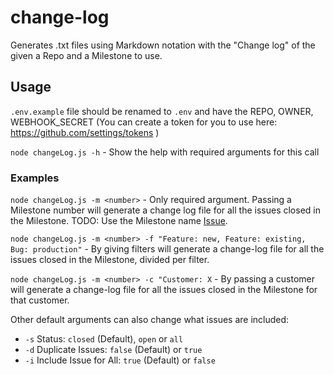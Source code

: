 # change-log
Generates .txt files using Markdown notation with the "Change log" of the given a Repo and a Milestone to use.

## Usage
`.env.example` file should be renamed to `.env` and have the REPO, OWNER, WEBHOOK_SECRET (You can create a token for you to use here: https://github.com/settings/tokens )

`node changeLog.js -h` - Show the help with required arguments for this call

### Examples 
`node changeLog.js -m <number>` - Only required argument. Passing a Milestone number will generate a change log file for all the issues closed in the Milestone. TODO: Use the Milestone name [Issue](https://github.com/openmsupply/changes-log/issues/2).

`node changeLog.js -m <number> -f "Feature: new, Feature: existing, Bug: production"` - By giving filters will generate a change-log file for all the issues closed in the Milestone, divided per filter.

`node changeLog.js -m <number> -c "Customer: X` - By passing a customer will generate a change-log file for all the issues closed in the Milestone for that customer.

Other default arguments can also change what issues are included:
 - `-s` Status: `closed` (Default), `open` or `all`
 - `-d` Duplicate Issues: `false` (Default) or `true`
 - `-i` Include Issue for All: `true` (Default) or `false`  
